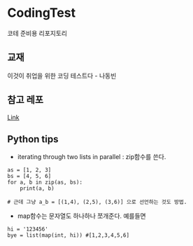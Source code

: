 # CodingTest
코테 준비용 리포지토리

## 교재
이것이 취업을 위한 코딩 테스트다 - 나동빈  

## 참고 레포
[Link](https://github.com/ndb796)

## Python tips
- iterating through two lists in parallel : zip함수를 쓴다.
```
as = [1, 2, 3]
bs = [4, 5, 6]
for a, b in zip(as, bs):
    print(a, b)

# 근데 그냥 a_b = [(1,4), (2,5), (3,6)] 으로 선언하는 것도 방법.
```

- map함수는 문자열도 하나하나 쪼개준다. 예를들면
```
hi = '123456'
bye = list(map(int, hi)) #[1,2,3,4,5,6]
```